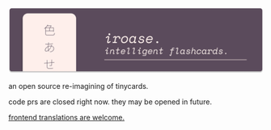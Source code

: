 <p align="center">
  <img src="https://raw.githubusercontent.com/iroase-app/.github/main/banner.png" alt="iroase." />
</p>

an open source re-imagining of tinycards.

code prs are closed right now. they may be opened in future.

[frontend translations are welcome.](https://github.com/iroase-app/frontend/tree/main/src/locales)
